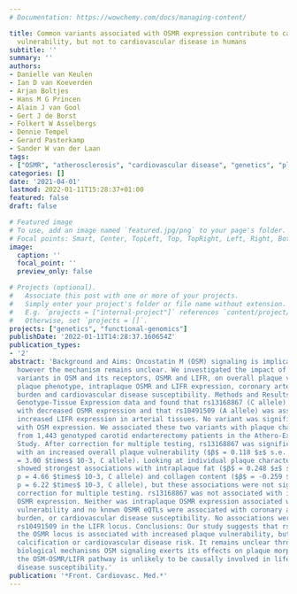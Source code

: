 ```yaml
---
# Documentation: https://wowchemy.com/docs/managing-content/

title: Common variants associated with OSMR expression contribute to carotid plaque
  vulnerability, but not to cardiovascular disease in humans
subtitle: ''
summary: ''
authors:
- Danielle van Keulen
- Ian D van Koeverden
- Arjan Boltjes
- Hans M G Princen
- Alain J van Gool
- Gert J de Borst
- Folkert W Asselbergs
- Dennie Tempel
- Gerard Pasterkamp
- Sander W van der Laan
tags:
- ["OSMR", "atherosclerosis", "cardiovascular disease", "genetics", "plaque", "histology"]
categories: []
date: '2021-04-01'
lastmod: 2022-01-11T15:28:37+01:00
featured: false
draft: false

# Featured image
# To use, add an image named `featured.jpg/png` to your page's folder.
# Focal points: Smart, Center, TopLeft, Top, TopRight, Left, Right, BottomLeft, Bottom, BottomRight.
image:
  caption: ''
  focal_point: ''
  preview_only: false

# Projects (optional).
#   Associate this post with one or more of your projects.
#   Simply enter your project's folder or file name without extension.
#   E.g. `projects = ["internal-project"]` references `content/project/deep-learning/index.md`.
#   Otherwise, set `projects = []`.
projects: ["genetics", "functional-genomics"]
publishDate: '2022-01-11T14:28:37.160654Z'
publication_types:
- '2'
abstract: 'Background and Aims: Oncostatin M (OSM) signaling is implicated in atherosclerosis,
  however the mechanism remains unclear. We investigated the impact of common genetic
  variants in OSM and its receptors, OSMR and LIFR, on overall plaque vulnerability,
  plaque phenotype, intraplaque OSMR and LIFR expression, coronary artery calcification
  burden and cardiovascular disease susceptibility. Methods and Results: We queried
  Genotype-Tissue Expression data and found that rs13168867 (C allele) was associated
  with decreased OSMR expression and that rs10491509 (A allele) was associated with
  increased LIFR expression in arterial tissues. No variant was significantly associated
  with OSM expression. We associated these two variants with plaque characteristics
  from 1,443 genotyped carotid endarterectomy patients in the Athero-Express Biobank
  Study. After correction for multiple testing, rs13168867 was significantly associated
  with an increased overall plaque vulnerability ($β$ = 0.118 $±$ s.e. = 0.040, p
  = 3.00 $times$ 10-3, C allele). Looking at individual plaque characteristics, rs13168867
  showed strongest associations with intraplaque fat ($β$ = 0.248 $±$ s.e. = 0.088,
  p = 4.66 $times$ 10-3, C allele) and collagen content ($β$ = -0.259 $±$ s.e. = 0.095,
  p = 6.22 $times$ 10-3, C allele), but these associations were not significant after
  correction for multiple testing. rs13168867 was not associated with intraplaque
  OSMR expression. Neither was intraplaque OSMR expression associated with plaque
  vulnerability and no known OSMR eQTLs were associated with coronary artery calcification
  burden, or cardiovascular disease susceptibility. No associations were found for
  rs10491509 in the LIFR locus. Conclusions: Our study suggests that rs1316887 in
  the OSMR locus is associated with increased plaque vulnerability, but not with coronary
  calcification or cardiovascular disease risk. It remains unclear through which precise
  biological mechanisms OSM signaling exerts its effects on plaque morphology. However,
  the OSM-OSMR/LIFR pathway is unlikely to be causally involved in lifetime cardiovascular
  disease susceptibility.'
publication: '*Front. Cardiovasc. Med.*'
---
```

